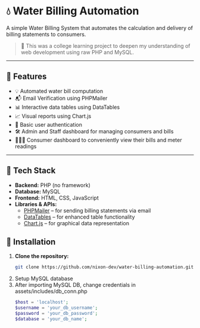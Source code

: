# 💧 Water Billing Automation

A simple Water Billing System that automates the calculation and delivery of billing statements to consumers.

> 🚀 This was a college learning project to deepen my understanding of web development using raw PHP and MySQL.

---

## 📌 Features

- 💡 Automated water bill computation
- 📬 Email Verification using PHPMailer
- 📊 Interactive data tables using DataTables
- 📈 Visual reports using Chart.js
- 🔐 Basic user authentication
- 🛠 Admin and Staff dashboard for managing consumers and bills
- 🧑🏼‍🦰 Consumer dashboard to conveniently view their bills and meter readings

---

## 🧰 Tech Stack

- **Backend:** PHP (no framework)
- **Database:** MySQL
- **Frontend:** HTML, CSS, JavaScript
- **Libraries & APIs:**
  - [PHPMailer](https://github.com/PHPMailer/PHPMailer) – for sending billing statements via email
  - [DataTables](https://datatables.net/) – for enhanced table functionality
  - [Chart.js](https://www.chartjs.org/) – for graphical data representation


## 🔧 Installation

1. **Clone the repository:**
   ```bash
   git clone https://github.com/nixon-dev/water-billing-automation.git
2. Setup MySQL database
3. After importing MySQL DB, change credentials in assets/includes/db_conn.php
   ```php
   $host = 'localhost';
   $username = 'your_db_username';
   $password = 'your_db_password';
   $database = 'your_db_name';
